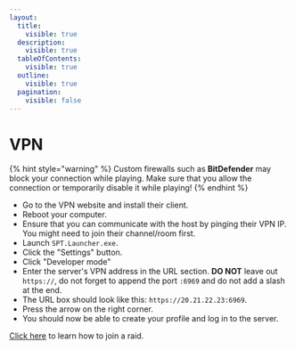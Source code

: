 ```yaml
---
layout:
  title:
    visible: true
  description:
    visible: true
  tableOfContents:
    visible: true
  outline:
    visible: true
  pagination:
    visible: false
---
```


# VPN

{% hint style="warning" %}
Custom firewalls such as **BitDefender** may block your connection while playing. Make sure that you allow the connection or temporarily disable it while playing!
{% endhint %}

* Go to the VPN website and install their client.
* Reboot your computer.
* Ensure that you can communicate with the host by pinging their VPN IP. You might need to join their channel/room first.
* Launch `SPT.Launcher.exe`.
* Click the "Settings" button.
* Click "Developer mode"
* Enter the server's VPN address in the URL section. **DO NOT** leave out `https://`, do not forget to append the port `:6969` and do not add a slash at the end.
* The URL box should look like this: `https://20.21.22.23:6969`.
* Press the arrow on the right corner.
* You should now be able to create your profile and log in to the server.

[Click here](../playing-fika.md#joining-a-raid) to learn how to join a raid.
